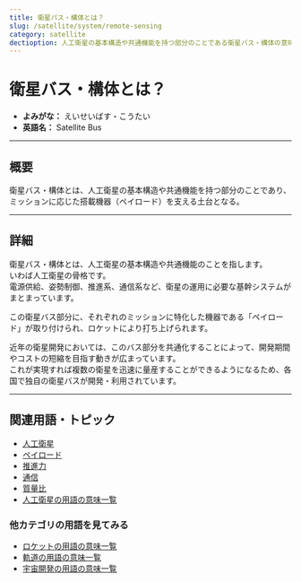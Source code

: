 ```yaml
---
title: 衛星バス・構体とは？
slug: /satellite/system/remote-sensing
category: satellite
dectioption: 人工衛星の基本構造や共通機能を持つ部分のことである衛星バス・構体の意味・定義・内容について解説します。  
---
```


# 衛星バス・構体とは？

- **よみがな：** えいせいばす・こうたい  
- **英語名：** Satellite Bus  

---

## 概要

衛星バス・構体とは、人工衛星の基本構造や共通機能を持つ部分のことであり、ミッションに応じた搭載機器（ペイロード）を支える土台となる。  

---

## 詳細

衛星バス・構体とは、人工衛星の基本構造や共通機能のことを指します。  
いわば人工衛星の骨格です。  
電源供給、姿勢制御、推進系、通信系など、衛星の運用に必要な基幹システムがまとまっています。  

この衛星バス部分に、それぞれのミッションに特化した機器である「ペイロード」が取り付けられ、ロケットにより打ち上げられます。  

近年の衛星開発においては、このバス部分を共通化することによって、開発期間やコストの短縮を目指す動きが広まっています。  
これが実現すれば複数の衛星を迅速に量産することができるようになるため、各国で独自の衛星バスが開発・利用されています。  

---

## 関連用語・トピック

- [人工衛星](/docs/satellite/satellite)
- [ペイロード](/docs/rocket/system/payload)
- [推進力](/docs/rocket/propulsion/system/propulsion)
- [通信](/docs/communication/communication)
- [質量比](/docs/rocket/propulsion/system/mass-ratio)
- [人工衛星の用語の意味一覧](/docs/category/satellite)

### 他カテゴリの用語を見てみる
- [ロケットの用語の意味一覧](/docs/category/rocket)
- [軌道の用語の意味一覧](/docs/category/orbit)
- [宇宙開発の用語の意味一覧](/docs/category/glossary)
